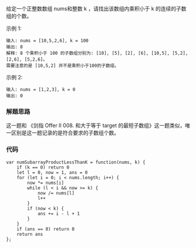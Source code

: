 给定一个正整数数组 nums和整数 k ，请找出该数组内乘积小于 k 的连续的子数组的个数。

示例 1:
```
输入: nums = [10,5,2,6], k = 100
输出: 8
解释: 8 个乘积小于 100 的子数组分别为: [10], [5], [2], [6], [10,5], [5,2], [2,6], [5,2,6]。
需要注意的是 [10,5,2] 并不是乘积小于100的子数组。
```
示例 2:
```
输入: nums = [1,2,3], k = 0
输出: 0
```
### 解题思路
这一题和 《剑指 Offer II 008. 和大于等于 target 的最短子数组》这一题类似，唯一区别是这一题记录的是符合要求的子数组个数。

### 代码
```
var numSubarrayProductLessThanK = function(nums, k) {
    if (k == 0) return 0
    let l = 0, now = 1, ans = 0
    for (let i = 0; i < nums.length; i++) {
        now *= nums[i]
        while (l < i && now >= k) {
            now /= nums[l]
            l++
        }
        if (now < k) {
            ans += i - l + 1
        }
    }
    if (ans == 0) return 0
    return ans
};
```